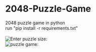# 2048-Puzzle-Game
 2048 puzzle game in python <br>
 run "pip install -r requirements.txt" <br><br>
![Enter puzzle size:](https://github.com/hesam-mousavi/images-for-repositories/blob/main/2048/1.png) <br>
![puzzle game:](https://github.com/hesam-mousavi/images-for-repositories/blob/main/2048/2.png)
